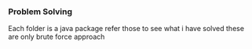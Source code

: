 <h3>Problem Solving</h3>
<p>Each folder is a java package refer those to see what i have solved these are only brute force approach</p>

